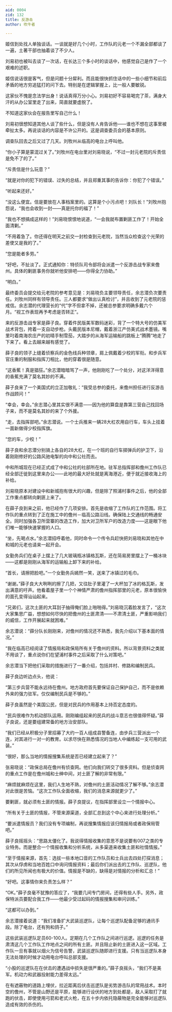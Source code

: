 ```yaml
---
aid: 0004
zid: 132
title: 反游击
author: 吹牛者

---
```




  姬信到处找人单独谈话。一谈就是好几个小时，工作队的元老一个不漏全部都谈了一遍，土著干部也抽着谈了不少人。

  刘易初也被叫去谈了一次话，在长达三个多小时的谈话中，他感觉自己是作了一个艰难的述职。

  姬信说话很是客气，但是问题十分犀利。而且能很快抓住话中的一些小细节和前后矛盾的地方穷追猛打的问下去。特别是在逻辑掌握上，比一般人要敏锐。

  这家伙不愧是念法学出身！说话真得万分小心。刘易初好不容易喝完了茶，满身大汗的从办公室里走了出来，简直就要虚脱了。

  不知道这家伙会在报告里写自己什么！

  刘易初很想知道其他人谈了些什么，但是没有人肯告诉他——谁也不想在这事里被牵扯太多。再说谈话的内容是不许公开的。这是调查委员会的基本原则。

  调查队回去之后又过了几天。刘牧州从临高的电台上呼叫他。

  “你小子算是蒙混过关了。”刘牧州在电台里对刘易晓说，“不过一封元老院的斥责信是免不了的了。”

  “斥责信是什么玩意？”

  “就是对你的犯下的错误、过失的总结，并且郑重其事的告诉你：你犯了个错误。”

  “听起来还好。”

  “没这么便宜。信是要放在人事档案里的。这算是个小污点吧！刘队长！”刘牧州抱怨说，“我也会收到一封——真是托你的福了！”

  “我也不想搞成这样的！”刘易晓恨恨地说道，“一会我就布置剿匪工作了！开始全面清剿。”

  “不用着急了。你还得在明天之前交一封检查到元老院，当然当众检查这个光荣的差使又是我的了。”

  “您是能者多劳。”

  “好吧，不扯淡了。正式通知你：特侦队司令部将会派遣一个反游击战专家来儋州。具体的剿匪事务你就听他安排吧——你得全力协助。”

  “明白。”

  最终委员会提交给元老院的参考意见是：刘易晓负主要领导责任，余志潜负次要责任。刘牧州同样有领导责任。三人都要求“做出认真检讨”，并且收到了元老院的惩戒信。余志潜的代理营长的“代”字不但拿不掉，还被总参要求明确多戴六个月。“视工作表现再予考虑是否转正”。

  来的反游击战专家是薛子良。穿着件民版美军数码迷彩，背了一个特大号的仿美军战术背包，挎着一支自动步枪。头戴民版本尼帽，戴着浙江产仿美式战术墨镜。嘴里叼着南海农庄产的初晴手制雪茄，大踏步的从海军运输船的跳板上“腾腾”地走了下来了。看上去越来越有感觉了。

  薛子良的领子上缝着侦察兵的金色线兵种领章，肩上佩戴着少校的军衔。和步兵军官庄重的制服和指挥刀相比，他的穿着很是随意。

  “这香蕉！真是猖狂。”余志潜暗暗骂了一声，他刚刚吃了一个处分，对这洋洋得意的香蕉充满了莫名其妙的不满。

  薛子良来了一个美国式的立正加敬礼：“我受总参的委托，来儋州担任进行反游击作战顾问！”

  “幸会，幸会。”余志潜心里其实很不满意——因为他的算盘是靠第三营自己找回场子来，而不是莫名其妙的来了个外援。

  “走，去指挥部吧。”余志潜说。一个士兵推来一辆28大杠农用自行车，车头上挂着一面新做得少校指挥旗。

  “您的车，少校！”

  薛子良和余志潜分别骑上各自的28大杠，在一个班的自行车掷弹兵的护卫下，沿着刚刚修好的公路风驰电掣的向中和公社而去。

  中和所城现在已经正式成了中和公社的社部所在地。驻军总指挥部和儋州工作队已经全部迁徙到这里来办公——此地的最大好处就是离海港近，便于就近接收海上的补给。

  刘易晓原本对建设中和新城抱有很大的兴趣，但是除了照浦村事件之后，他的全部工作重点都转向剿匪上来了。

  在薛子良到来之前，他已经作了几项安排。首先是收缩了工作队的工作范围。将工作队的重点转到了正在施工中的儋州－临高公路沿线。确保陆上交通线的畅通安全。同时加强各卫所营寨的改造工作，加大对卫所军户的改造力度——这是眼下他们唯一能够快速掌握的人口。

  “坐，先喝点水。”余志潜招呼着他，同时命令一个传令兵赶快把刘易晓和其他在中和城的元老也请来一起开会。

  女勤务兵们在桌子上摆上了几大玻璃瓶冰镇格瓦斯，还在简易房里摆上了一桶冰块——这都是刚刚从海军的运输船上卸下来的补给。

  “首长，请擦把脸吧。”一个女勤务兵嫣然一笑，送来了冰镇过的毛巾。

  “谢谢。”薛子良大大咧咧的擦了几把，又往肚子里灌了一大杯加了冰的格瓦斯，发出满意的吁声。他看着屋子里一个个神情严肃的儋州指挥部里的元老，原本很愉快的面孔变得讪讪起来。

  “兄弟们，这次土匪的大耳刮子抽得俺们脸上啪啪得。”刘易晓沉着脸发言了，“这次大家集思广益，想想如何尽快的把儋州的土匪肃清——不肃清土匪，严重影响我们的威信，工作开展起来就困难。”

  余志潜说：“薛分队长刚刚来，对儋州的情况还不熟悉，我先介绍以下基本面的情况。”

  “我在临高已经阅读了情报局和政保局所有关于儋州的资料。所以背景资料之类就不用谈了，重点说你们在望浦村事件之后采取了什么对策吧。”

  余志潜当下把他们采取的措施进行了一番介绍，包括并村、修路和编制民兵。

  薛子良边听边点头，他说：

  “第三步兵营不能永远待在儋州。地方政府首先要保证自己保护自己，而不是依赖外来的强力驻军。仅仅编制民兵是不够的。”

  薛子良虽然是个美国公民，但是对民兵的作用基本上持否定态度的。

  “民兵很难作为机动部队运用。刚刚编组起来的民兵的战斗意志也很值得怀疑。”薛子良说，还是要组建常备的地方治安部队。

  “我们已经从积极分子里招募了大约一百人组成县警备连，由步兵三营派出一个连，对其进行一对一的教育。以求尽快在熟悉情况的当地人中编练起一支可用的武装。”

  “很好，那么当地的情报搜集系统是否已经建立起来了？”

  张易晓说：“政保总局在儋州有侦查网。他们向我们转交了很多资料。但是侦查网的重点工作是在儋州城和士绅中间，对土匪了解的非常有限。”

  “麻烦就麻烦在这里，我们人生地不熟，对儋州的土匪活动情况了解不够。”余志潜对此很是苦恼。“这次工作队全面收缩，我们的消息来源就更少了。”

  要剿匪，就必须有土匪的情报。薛子良提议，在指挥部里设立一个情报中心。

  “所有关于土匪的情报，不管来源渠道，全部汇总到这个中心来进行处理分析。”

  “要派遣情报员？我们没有专项编制，再说搜集情报应该归情报局或者政保局管吧。”

  薛子良摇摇头：“思路太僵化了。我说得情报收集的意思不是说要有007之类的专业特务。而是整合一个情报收集和分析系统，从多渠道来收集土匪和社情情报。”

  “至于情报来源，首先：选拔一些本地口音的工作队员和士兵出去四处打探消息；其次从俘虏和当地百姓口中询问情报资料；最后你们派出去的工作队、巡逻队，他们的所见所闻也有极大的价值。情报是不缺的，缺得是对情报的分析和汇总！”

  “好吧。这事情你来负责怎么样？”

  “OK。”薛子良毫不犹豫的答应了，“我要几间专门房间，还得有些人手。另外，政保特派员要配合我工作——他最少受过起码的情报搜集和审问训练。”

  “这都可以办到。”

  余志潜接着说道：“我们准备扩大武装巡逻队，让每个巡逻队配备足够的通讯手段。除了电台，还有狗和鸽子。”

  这些武装巡逻队定员60-100人。定期在几个工作队之间进行巡逻。巡逻的任务是肃清这几个工作队工作地点之间的所有土匪。并且阻止新的土匪进入这一区域。工作队一旦有事就以烟火为信号告警，武装巡逻队随即进行支援。只有当巡逻队本身无法处理的时候才动用电台呼叫总部支援。

  “小股的巡逻队在在伏击的遭遇战中损失是很严重的。”薛子良摇头，“我们不是美军。机动力和武器投射能力差得太远。”

  在有遮蔽物的道路上埋伏，拉近距离后伏击巡逻队是劣势游击队的常用战术。本时空的儋州，不管是山野还是平原，能够进行设伏的地方到处都是，敌人采取打了就跑的伏击，即使使用弓箭和老式火枪，在五十步内依托隐蔽物是完全能够对巡逻队造成有效的杀伤的。



